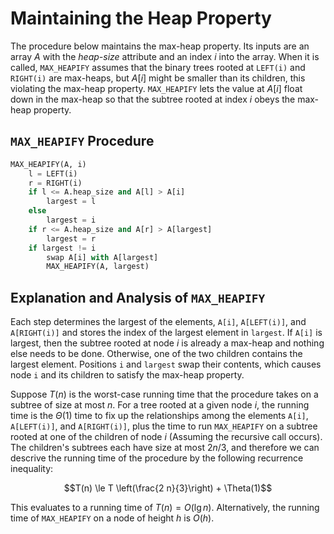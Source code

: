 # Maintaining the Heap Property

The procedure below maintains the max-heap property. Its inputs are an array $A$ with the _heap-size_ attribute and an index $i$ into the array. When it is called, `MAX_HEAPIFY` assumes that the binary trees rooted at `LEFT(i)` and `RIGHT(i)` are max-heaps, but $A[i]$ might be smaller than its children, this violating the max-heap property. `MAX_HEAPIFY` lets the value at $A[i]$ float down in the max-heap so that the subtree rooted at index $i$ obeys the max-heap property.

## `MAX_HEAPIFY` Procedure

```python
MAX_HEAPIFY(A, i)
    l = LEFT(i)
    r = RIGHT(i)
    if l <= A.heap_size and A[l] > A[i]
        largest = l
    else
        largest = i
    if r <= A.heap_size and A[r] > A[largest]
        largest = r
    if largest != i
        swap A[i] with A[largest]
        MAX_HEAPIFY(A, largest)
```

## Explanation and Analysis of `MAX_HEAPIFY`

Each step determines the largest of the elements, `A[i]`, `A[LEFT(i)]`, and `A[RIGHT(i)]` and stores the index of the largest element in `largest`. If `A[i]` is largest, then the subtree rooted at node $i$ is already a max-heap and nothing else needs to be done. Otherwise, one of the two children contains the largest element. Positions `i` and `largest` swap their contents, which causes node `i` and its children to satisfy the max-heap property.

Suppose $T(n)$ is the worst-case running time that the procedure takes on a subtree of size at most $n$. For a tree rooted at a given node $i$, the running time is the $\Theta(1)$ time to fix up the relationships among the elements `A[i]`, `A[LEFT(i)]`, and `A[RIGHT(i)]`, plus the time to run `MAX_HEAPIFY` on a subtree rooted at one of the children of node $i$ (Assuming the recursive call occurs). The children's subtrees each have size at most $2 n / 3$, and therefore we can descrive the running time of the procedure by the following recurrence inequality:

$$T(n) \le T \left(\frac{2 n}{3}\right) + \Theta(1)$$

This evaluates to a running time of $T(n) = O(\lg n)$. Alternatively, the running time of `MAX_HEAPIFY` on a node of height $h$ is $O(h)$.
